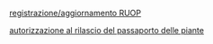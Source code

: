 [registrazione/aggiornamento RUOP](https://serviziinrete.regione.umbria.it/Servizi/RicercaServizi?id_ente=1&id_dipartimento=12&nome_famiglia=Servizio%20Fitosanitario%20Regionale&form_id=registrazione_ruop)


[autorizzazione al rilascio del passaporto delle piante](https://serviziinrete.regione.umbria.it/Servizi/RicercaServizi?id_ente=1&id_dipartimento=12&nome_famiglia=Servizio%20Fitosanitario%20Regionale&form_id=richiesta_passaporto_piante)
